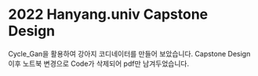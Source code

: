 # 2022 Hanyang.univ Capstone Design
Cycle_Gan을 활용하여 강아지 코디네이터를 만들어 보았습니다.
Capstone Design 이후 노트북 변경으로 Code가 삭제되어 pdf만 남겨두었습니다.
